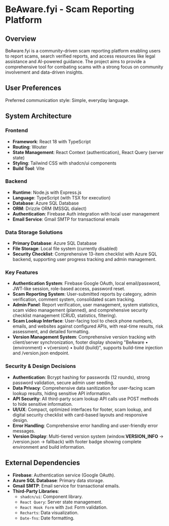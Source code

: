 # BeAware.fyi - Scam Reporting Platform

## Overview
BeAware.fyi is a community-driven scam reporting platform enabling users to report scams, search verified reports, and access resources like legal assistance and AI-powered guidance. The project aims to provide a comprehensive tool for combating scams with a strong focus on community involvement and data-driven insights.

## User Preferences
Preferred communication style: Simple, everyday language.

## System Architecture

### Frontend
- **Framework**: React 18 with TypeScript
- **Routing**: Wouter
- **State Management**: React Context (authentication), React Query (server state)
- **Styling**: Tailwind CSS with shadcn/ui components
- **Build Tool**: Vite

### Backend
- **Runtime**: Node.js with Express.js
- **Language**: TypeScript (with TSX for execution)
- **Database**: Azure SQL Database
- **ORM**: Drizzle ORM (MSSQL dialect)
- **Authentication**: Firebase Auth integration with local user management
- **Email Service**: Gmail SMTP for transactional emails

### Data Storage Solutions
- **Primary Database**: Azure SQL Database
- **File Storage**: Local file system (currently disabled)
- **Security Checklist**: Comprehensive 13-item checklist with Azure SQL backend, supporting user progress tracking and admin management.

### Key Features
- **Authentication System**: Firebase Google OAuth, local email/password, JWT-like session, role-based access, password reset.
- **Scam Reporting System**: User-submitted reports by category, admin verification, comment system, consolidated scam tracking.
- **Admin Panel**: Report verification, user management, system statistics, scam video management (planned), and comprehensive security checklist management (CRUD, statistics, filtering).
- **Scam Lookup Interface**: User-facing tool to check phone numbers, emails, and websites against configured APIs, with real-time results, risk assessment, and detailed formatting.
- **Version Management System**: Comprehensive version tracking with client/server synchronization, footer display showing "BeAware • {environment} • v{version} • build {build}", supports build-time injection and /version.json endpoint.

### Security & Design Decisions
- **Authentication**: Bcrypt hashing for passwords (12 rounds), strong password validation, secure admin user seeding.
- **Data Privacy**: Comprehensive data sanitization for user-facing scam lookup results, hiding sensitive API information.
- **API Security**: All third-party scam lookup API calls use POST methods to hide sensitive information.
- **UI/UX**: Compact, optimized interfaces for footer, scam lookup, and digital security checklist with card-based layouts and responsive design.
- **Error Handling**: Comprehensive error handling and user-friendly error messages.
- **Version Display**: Multi-tiered version system (window.__VERSION_INFO__ → /version.json → fallback) with footer badge showing complete environment and build information.

## External Dependencies

- **Firebase**: Authentication service (Google OAuth).
- **Azure SQL Database**: Primary data storage.
- **Gmail SMTP**: Email service for transactional emails.
- **Third-Party Libraries**:
    - `shadcn/ui`: Component library.
    - `React Query`: Server state management.
    - `React Hook Form` with `Zod`: Form validation.
    - `Recharts`: Data visualization.
    - `Date-fns`: Date formatting.